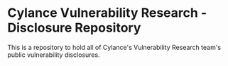 # Cylance Vulnerability Research - Disclosure Repository

This is a repository to hold all of Cylance's Vulnerability Research team's public vulnerability disclosures.

